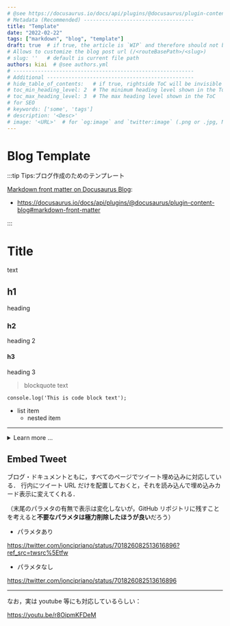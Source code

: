 ```yaml
---
# @see https://docusaurus.io/docs/api/plugins/@docusaurus/plugin-content-blog#markdown-front-matter
# Metadata (Recommended) ------------------------------------
title: "Template"
date: "2022-02-22"
tags: ["markdown", "blog", "template"]
draft: true  # if true, the article is `WIP` and therefore should not be published yet
# Allows to customize the blog post url (/<routeBasePath>/<slug>)
# slug: ''   # default is current file path
authors: kiai  # @see authors.yml
# -----------------------------------------------------------
# Additional ------------------------------------------------
# hide_table_of_contents:   # if true, rightside ToC will be invisible
# toc_min_heading_level: 2  # The minimum heading level shown in the ToC
# toc_max_heading_level: 3  # The max heading level shown in the ToC
# for SEO
# keywords: ['some', 'tags']
# description: '<Desc>'
# image: '<URL>'  # for `og:image` and `twitter:image` (.png or .jpg, NOT .svg)
---
```


# Blog Template

<!-- `:::` <= this is `admonition`: cf. https://docusaurus.io/docs/markdown-features/admonitions -->

:::tip Tips:ブログ作成のためのテンプレート

[Markdown front matter on Docusaurus Blog](https://docusaurus.io/docs/api/plugins/@docusaurus/plugin-content-blog#markdown-front-matter):

-   https://docusaurus.io/docs/api/plugins/@docusaurus/plugin-content-blog#markdown-front-matter

:::

<!-- truncate -->
<!-- cf. https://docusaurus.io/docs/blog#blog-list -->

# Title

text

## h1

heading

### h2

heading 2

#### h3

heading 3

> blockquote text

```
console.log('This is code block text');
```

-   list item
    -   nested item

<!-- `---` is Divider -->

---

<details>
<summary>Learn more ...</summary>

````md title="src/content/blogs/Template.md"
---
# Metadata (Recommended) ------------------------------------
title: "Template"
date: "2022-02-22"
tags: ["markdown", "blog", "template"]
draft: true  # if true, the article will not be published
# Allows to customize the blog post url (/<routeBasePath>/<slug>)
# slug: ''   # default is current file path
author: Kiai  # @see authors.yml
# -----------------------------------------------------------
# Additional ------------------------------------------------
# hide_table_of_contents:   # if true, rightside ToC will be invisible
# toc_min_heading_level: 2  # The minimum heading level shown in the ToC
# toc_max_heading_level: 3  # The max heading level shown in the ToC
# for SEO
# keywords: ['some', 'tags']
# description: '<Desc>'
# image: '<URL>'  # for `og:image` and `twitter:image`  (.png or .jpg, NOT .svg)
---

# Title

text

## h1

heading

### h2

heading 2


#### h3

heading 3


> blockquote text

```
console.log('code block');
```

- list item
  - nested item

<!-- `---` is Divider -->

---

````

</details>

## Embed Tweet

ブログ・ドキュメントともに，すべてのページでツイート埋め込みに対応している．
行内にツイート URL だけを配置しておくと，それを読み込んで埋め込みカード表示に変えてくれる．

（末尾のパラメタの有無で表示は変化しないが，GitHub リポジトリに残すことを考えると**不要なパラメタは極力削除したほうが良い**だろう）

-   パラメタあり

https://twitter.com/joncipriano/status/701826082513616896?ref_src=twsrc%5Etfw

-   パラメタなし

https://twitter.com/joncipriano/status/701826082513616896

---

なお，実は youtube 等にも対応しているらしい：

https://youtu.be/r8OipmKFDeM
